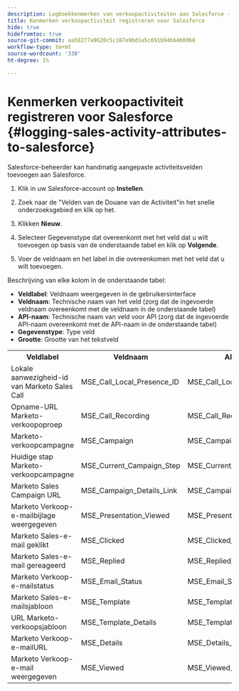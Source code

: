```yaml
---
description: Logboekkenmerken van verkoopactiviteiten aan Salesforce - Marketo Docs - Productdocumentatie
title: Kenmerken verkoopactiviteit registreren voor Salesforce
hide: true
hidefromtoc: true
source-git-commit: aa58277a9620c5c187e9bd1e5c691b94b64b0968
workflow-type: tm+mt
source-wordcount: '330'
ht-degree: 1%

---
```


# Kenmerken verkoopactiviteit registreren voor Salesforce {#logging-sales-activity-attributes-to-salesforce}

Salesforce-beheerder kan handmatig aangepaste activiteitsvelden toevoegen aan Salesforce.

1. Klik in uw Salesforce-account op **Instellen**.

1. Zoek naar de &quot;Velden van de Douane van de Activiteit&quot;in het snelle onderzoeksgebied en klik op het.

1. Klikken **Nieuw**.

1. Selecteer Gegevenstype dat overeenkomt met het veld dat u wilt toevoegen op basis van de onderstaande tabel en klik op **Volgende**.

1. Voer de veldnaam en het label in die overeenkomen met het veld dat u wilt toevoegen.

Beschrijving van elke kolom in de onderstaande tabel:

* **Veldlabel**: Veldnaam weergegeven in de gebruikersinterface
* **Veldnaam**: Technische naam van het veld (zorg dat de ingevoerde veldnaam overeenkomt met de veldnaam in de onderstaande tabel)
* **API-naam**: Technische naam van veld voor API (zorg dat de ingevoerde API-naam overeenkomt met de API-naam in de onderstaande tabel)
* **Gegevenstype**: Type veld
* **Grootte**: Grootte van het tekstveld

<table>
 <tr>
  <th>Veldlabel</th>
  <th>Veldnaam</th>
  <th>API-naam</th>
  <th>Gegevenstype</th>
  <th>Grootte</th>
 </tr>
 <tr>
  <td>Lokale aanwezigheid-id van Marketo Sales Call</td>
  <td>MSE_Call_Local_Presence_ID</td>
  <td>MSE_Call_Local_Presence_ID__c</td>
  <td>Tekst</td>
  <td>255</td>
 </tr>
 <tr>
  <td>Opname-URL Marketo-verkoopoproep</td>
  <td>MSE_Call_Recording</td>
  <td>MSE_Call_Recording_c</td>
  <td>URL</td>
  <td></td>
 </tr>
 <tr>
  <td>Marketo-verkoopcampagne</td>
  <td>MSE_Campaign</td>
  <td>MSE_Campaign_c</td>
  <td>Tekst</td>
  <td>255</td>
 </tr>
 <tr>
  <td>Huidige stap Marketo-verkoopcampagne</td>
  <td>MSE_Current_Campaign_Step</td>
  <td>MSE_Current_Campaign_Step__c</td>
  <td>Tekst</td>
  <td>255</td>
 </tr>
 <tr>
  <td>Marketo Sales Campaign URL</td>
  <td>MSE_Campaign_Details_Link</td>
  <td>MSE_Campaign_Details_Link_c</td>
  <td>URL</td>
  <td></td>
 </tr>
 <tr>
  <td>Marketo Verkoop-e-mailbijlage weergegeven</td>
  <td>MSE_Presentation_Viewed</td>
  <td>MSE_Presentation_Viewed_c</td>
  <td>Selectievakje</td>
  <td></td>
 </tr>
 <tr>
  <td>Marketo Sales-e-mail geklikt</td>
  <td>MSE_Clicked</td>
  <td>MSE_Clicked_c</td>
  <td>Selectievakje</td>
  <td></td>
 </tr>
 <tr>
  <td>Marketo Sales-e-mail gereageerd</td>
  <td>MSE_Replied</td>
  <td>MSE_Replied_c</td>
  <td>Selectievakje</td>
  <td></td>
 </tr>
 <tr>
  <td>Marketo Verkoop-e-mailstatus</td>
  <td>MSE_Email_Status</td>
  <td>MSE_Email_Status__c</td>
  <td>Tekst</td>
  <td></td>
 </tr>
 <tr>
  <td>Marketo Sales-e-mailsjabloon</td>
  <td>MSE_Template</td>
  <td>MSE_Template__c</td>
  <td>Tekst</td>
  <td>255</td>
 </tr>
 <tr>
  <td>URL Marketo-verkoopsjabloon</td>
  <td>MSE_Template_Details</td>
  <td>MSE_Template_Details__c</td>
  <td>URL</td>
  <td></td>
 </tr>
 <tr>
  <td>Marketo Verkoop-e-mailURL</td>
  <td>MSE_Details</td>
  <td>MSE_Details__c</td>
  <td>URL</td>
  <td></td>
 </tr>
 <tr>
  <td>Marketo Verkoop-e-mail weergegeven</td>
  <td>MSE_Viewed</td>
  <td>MSE_Viewed_c</td>
  <td>Selectievakje</td>
  <td></td>
 </tr>
</table>
